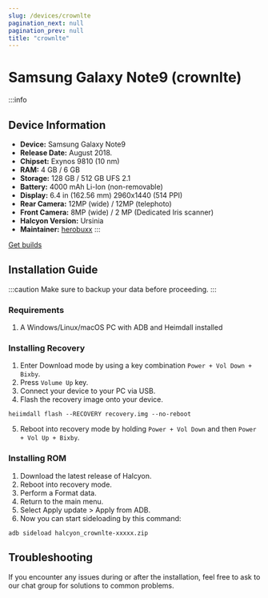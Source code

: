```yaml
---
slug: /devices/crownlte
pagination_next: null
pagination_prev: null
title: "crownlte"
---
```


# Samsung Galaxy Note9 (crownlte)
:::info
## Device Information

- **Device:** Samsung Galaxy Note9
- **Release Date:** August 2018.
- **Chipset:** 	Exynos 9810 (10 nm)
- **RAM:** 4  GB / 6 GB
- **Storage:** 128 GB / 512 GB UFS 2.1
- **Battery:** 4000 mAh Li-Ion (non-removable)
- **Display:** 6.4 in (162.56 mm) 2960x1440 (514 PPI)
- **Rear Camera:** 12MP (wide) / 12MP (telephoto)
- **Front Camera:** 8MP (wide) / 2 MP (Dedicated Iris scanner)
- **Halcyon Version:** Ursinia
- **Maintainer:** [herobuxx](https://github.com/herobuxx)
:::

<a href="https://www.pling.com/p/2058150/" class="button button--primary">Get builds</a>

## Installation Guide
:::caution
Make sure to backup your data before proceeding.
:::

### Requirements
1. A Windows/Linux/macOS PC with ADB and Heimdall installed

### Installing Recovery
1. Enter Download mode by using a key combination `Power + Vol Down + Bixby`.
2. Press `Volume Up` key.
3. Connect your device to your PC via USB.
4. Flash the recovery image onto your device.
```
heiimdall flash --RECOVERY recovery.img --no-reboot
```
5. Reboot into recovery mode by holding `Power + Vol Down` and then `Power + Vol Up + Bixby`.

### Installing ROM
1. Download the latest release of Halcyon.
2. Reboot into recovery mode.
3. Perform a Format data.
4. Return to the main menu.
5. Select Apply update > Apply from ADB.
6. Now you can start sideloading by this command:
```
adb sideload halcyon_crownlte-xxxxx.zip
```

## Troubleshooting

If you encounter any issues during or after the installation, feel free to ask to our chat group for solutions to common problems.